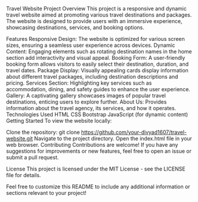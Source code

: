 Travel Website Project
Overview
This project is a responsive and dynamic travel website aimed at promoting various travel destinations and packages. The website is designed to provide users with an immersive experience, showcasing destinations, services, and booking options.

Features
Responsive Design: The website is optimized for various screen sizes, ensuring a seamless user experience across devices.
Dynamic Content: Engaging elements such as rotating destination names in the home section add interactivity and visual appeal.
Booking Form: A user-friendly booking form allows visitors to easily select their destination, duration, and travel dates.
Package Display: Visually appealing cards display information about different travel packages, including destination descriptions and pricing.
Services Section: Highlighting key services such as accommodation, dining, and safety guides to enhance the user experience.
Gallery: A captivating gallery showcases images of popular travel destinations, enticing users to explore further.
About Us: Provides information about the travel agency, its services, and how it operates.
Technologies Used
HTML
CSS
Bootstrap
JavaScript (for dynamic content)
Getting Started
To view the website locally:

Clone the repository: git clone https://github.com/your-divyad1607/travel-website.git
Navigate to the project directory.
Open the index.html file in your web browser.
Contributing
Contributions are welcome! If you have any suggestions for improvements or new features, feel free to open an issue or submit a pull request.

License
This project is licensed under the MIT License - see the LICENSE file for details.

Feel free to customize this README to include any additional information or sections relevant to your project!
